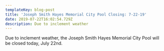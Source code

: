 ```yaml
---
templateKey: blog-post
title: 'Joseph Smith Hayes Memorial City Pool Closing: 7-22-19'
date: 2019-07-22T16:02:54.729Z
description: Due to inclement weather
---
```

Due to inclement weather, the Joseph Smith Hayes Memorial City Pool will be closed today, July 22nd.
